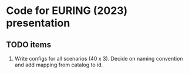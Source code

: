 # Code for EURING (2023) presentation

## TODO items 

1. Write configs for all scenarios (40 x 3). Decide on naming convention and add mapping from catalog to id.
